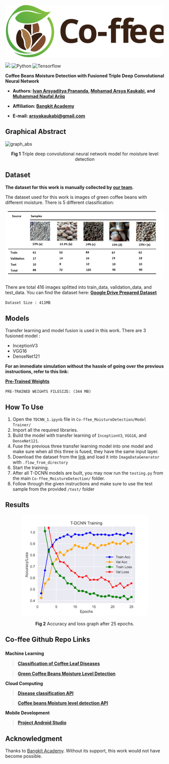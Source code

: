 <p align="center">
  <img width="500" alt="logo" src="Images/logo2.svg"/>
</p>

[![](https://img.shields.io/badge/ID%20Team-C22_PC377-blue)](https://github.com/arsyakaukabi/Co-ffee_BangkitCapstone)
![Python](https://img.shields.io/badge/python-v3.9.0+-success.svg)
![Tensorflow](https://img.shields.io/badge/tensorflow-v2.8.0+-success.svg)


**Coffee Beans Moisture Detection with Fusioned Triple Deep Convolutional Neural Network**

- **Authors:  [Ivan Arsyaditya Prananda][2], [Mohamad Arsya Kaukabi][3], and [Muhammad Naufal Ariiq][5]**

- **Affiliation: [Bangkit Academy][4]**

- **E-mail: arsyakaukabi@gmail.com**

## Graphical Abstract
![graph_abs](Images/Graphic%20abstract-Page-5.png)
<p align="center">
    <b>Fig 1</b> Triple deep convolutional neural network model for moisture level detection
</p>

## Dataset
**The dataset for this work is manually collected by [our team][1].**

The dataset used for this work is images of green coffee beans with different moisture. There is 5 different classification:

![dataset](Images/dataset.jpeg)

There are total 416 images splitted into train_data, validation_data, and test_data.
You can find the dataset here: **<a target=blank_ href="https://drive.google.com/drive/folders/1WaI9rQo7gBEZzdL7b40X_ciEuAy9DC-R?usp=sharing">Google Drive Prepared Dataset<a/>**

`Dataset Size : 411MB`

[1]:(https://github.com/arsyakaukabi/Co-ffee_BangkitCapstone)
## Models
Transfer learning and model fusion is used in this work. There are 3 fusioned model :
- InceptionV3
- VGG16
- DenseNet121

**For an immediate simulation without the hassle of going over the previous instructions, refer to this link:**

 **<a href="https://drive.google.com/file/d/11ycNNk1YWZGSVtpbrCJ3zwIBZgwxd7ai/view?usp=sharing">Pre-Trained Weights</a>**

`PRE-TRAINED WEIGHTS FILESIZE: (344 MB)`

## How To Use
1. Open the `TDCNN_1.ipynb` file in `Co-ffee_MoistureDetection/Model Trainer/`
2. Import all the required libraries.
3. Build the model with transfer learning of `InceptionV3`, `VGG16`, and `DenseNet121`. 
4. Fuse the previous three transfer learning model into one model and make sure when all this three is fused, they have the same input layer.
5. Download the dataset from the [link](https://drive.google.com/drive/folders/1WaI9rQo7gBEZzdL7b40X_ciEuAy9DC-R?usp=sharing) and load it into `ImageDataGenerator` with `.flow_from_directory`
6. Start the training.
7. After all T-DCNN models are built, you may now run the `testing.py` from the main `Co-ffee_MoistureDetection/` folder.
8. Follow through the given instructions and make sure to use the test sample from the provided `/test/` folder
## Results
<p align="center">
    <img src="History/TDCNN.svg" alt="drawing" width="400"/>
    
<p align="center">
    <b>Fig 2</b> Accuracy and loss graph after 25 epochs.
</p>

## Co-ffee Github Repo Links ##
###
**Machine Learning**
>**[Classiﬁcation of Coffee Leaf Diseases](https://github.com/arsyakaukabi/Co-ffee_A)**

>**[Green Coffee Beans Moisture Level Detection](https://github.com/ivandityap/Co-ffee_MoistureDetection)**

**Cloud Computing**
>**[Disease classification API](https://github.com/xrizer/Co-ffee-Desease-API)**

>**[Coffee beans Moisture level detection API](https://github.com/xrizer/Co-ffee-Desease-API
)**

**Mobile Development**

>**[Project Android Studio](https://github.com/Rizalfirman165/co-ffee)**

## Acknowledgment ##
Thanks to [Bangkit Academy][4]. Without its support, this work would not have become possible.

[2]:https://www.instagram.com/arsyakaukabi/
[3]:https://www.instagram.com/ivnvan_/
[4]:https://grow.google/intl/id_id/bangkit/
[5]:https://www.instagram.com/muhammadnaufalariiq/
